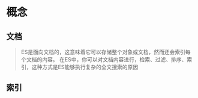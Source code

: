 # 概念

## 文档
> ES是面向文档的，这意味着它可以存储整个对象或文档，然而还会索引每个文档的内容。
在ES中，你可以对文档内容进行，检索、过滤、排序、索引，这种方式是ES能够执行复杂的全文搜索的原因

## 索引
> 